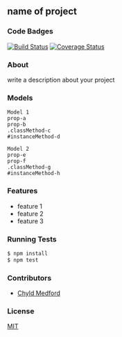 ## name of project
### Code Badges
[![Build Status](https://travis-ci.org/zoeames/road-trip.svg)](https://travis-ci.org/zoeames/road-trip)
[![Coverage Status](https://coveralls.io/repos/zoeames/road-trip/badge.png)](https://coveralls.io/r/zoeames/road-trip)

### About
write a description about your project

### Models
```
Model 1
prop-a
prop-b
.classMethod-c
#instanceMethod-d
```

```
Model 2
prop-e
prop-f
.classMethod-g
#instanceMethod-h
```

### Features
- feature 1
- feature 2
- feature 3

### Running Tests
```bash
$ npm install
$ npm test
```

### Contributors
- [Chyld Medford](https://github.com/chyld)

### License
[MIT](LICENSE)

